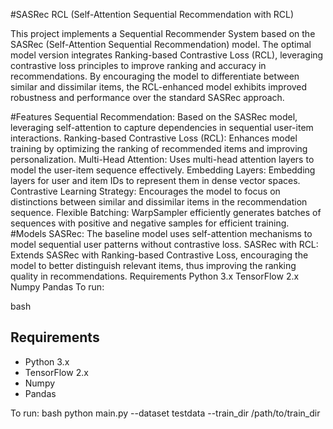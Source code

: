 #SASRec RCL (Self-Attention Sequential Recommendation with RCL)

This project implements a Sequential Recommender System based on the SASRec (Self-Attention Sequential Recommendation) model. The optimal model version integrates Ranking-based Contrastive Loss (RCL), leveraging contrastive loss principles to improve ranking and accuracy in recommendations. By encouraging the model to differentiate between similar and dissimilar items, the RCL-enhanced model exhibits improved robustness and performance over the standard SASRec approach.

#Features
Sequential Recommendation: Based on the SASRec model, leveraging self-attention to capture dependencies in sequential user-item interactions.
Ranking-based Contrastive Loss (RCL): Enhances model training by optimizing the ranking of recommended items and improving personalization.
Multi-Head Attention: Uses multi-head attention layers to model the user-item sequence effectively.
Embedding Layers: Embedding layers for user and item IDs to represent them in dense vector spaces.
Contrastive Learning Strategy: Encourages the model to focus on distinctions between similar and dissimilar items in the recommendation sequence.
Flexible Batching: WarpSampler efficiently generates batches of sequences with positive and negative samples for efficient training.
#Models
SASRec: The baseline model uses self-attention mechanisms to model sequential user patterns without contrastive loss.
SASRec with RCL: Extends SASRec with Ranking-based Contrastive Loss, encouraging the model to better distinguish relevant items, thus improving the ranking quality in recommendations.
Requirements
Python 3.x
TensorFlow 2.x
Numpy
Pandas
To run:

bash
## Requirements

- Python 3.x
- TensorFlow 2.x
- Numpy
- Pandas

To run:
bash
 python main.py --dataset testdata --train_dir /path/to/train_dir
